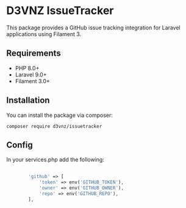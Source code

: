 # D3VNZ IssueTracker

This package provides a GitHub issue tracking integration for Laravel applications using Filament 3.

## Requirements

- PHP 8.0+
- Laravel 9.0+
- Filament 3.0+

## Installation

You can install the package via composer:
    
    composer require d3vnz/issuetracker

## Config
In your services.php add the following:

```php
    
        'github' => [
            'token' => env('GITHUB_TOKEN'),
            'owner' => env('GITHUB_OWNER'),
            'repo' => env('GITHUB_REPO'),
        ],
    
```